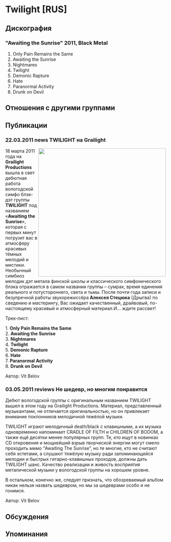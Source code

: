 # Twilight [RUS]



## Дискография

### "Awaiting the Sunrise" 2011, Black Metal

1. Only Pain Remains the Same
2. Awaiting the Sunrise
3. Nightmares
4. Twilight
5. Demonic Rapture
6. Hate
7. Paranormal Activity
8. Drunk on Devil


## Отношения с другими группами


## Публикации

### 22.03.2011 news TWILIGHT на Grailight

<P><IMG height=402 alt="" hspace=0 src="/images/news_rus/2011.03/18924.jpg" width=400 align=right border=0>18 марта 2011 года на <STRONG>Grailight Productions</STRONG> вышла в свет дебютная работа вологодской симфо блэк-дэт группы <STRONG>TWILIGHT</STRONG> под названием «<STRONG>Awaiting the Sunrise</STRONG>», которая с первых минут погрузит вас в атмосферу красивых тёмных мелодий и мистики. Необычный симбиоз мелодик дэт метала финской школы и классического симфонического блэка отражается в самом названии группы – сумрак, время единения реального и потустороннего, света и тьмы. После почти года записи и безупречной работы звукорежиссёра<STRONG> Алексея Стецюка</STRONG> (Дрыгва) по сведению и мастерингу, Вас ожидает качественный, драйвовый, по-настоящему красивый и атмосферный материал.И… ждите рассвет!</P>
<P>Трек-лист:</P>
<P>1. <STRONG>Only Pain Remains the Same</STRONG><BR>2. <STRONG>Awaiting the Sunrise</STRONG><BR>3. <STRONG>Nightmares<BR></STRONG>4. <STRONG>Twilight<BR></STRONG>5. <STRONG>Demonic Rapture<BR></STRONG>6. <STRONG>Hate<BR></STRONG>7. <STRONG>Paranormal Activity</STRONG><BR>8. <STRONG>Drunk on Devil</STRONG></P>
Автор: Vit Belov

### 03.05.2011 reviews Не шедевр, но многим понравится

<P>Дебют вологодской группы с оригинальным названием TWILIGHT вышел в этом году на Grailight Productions. Материал, представленный музыкантами, не отличается оригинальностью, но он привлекает внимание поклонников мелодичной тяжёлой музыки. </P>
<P>TWILIGHT играют мелодичный death/black с клавишными, а их музыка одновременно напоминает CRADLE OF FILTH и CHILDREN OF BODOM, а также ещё десятки менее популярных групп. Те, кто ищут в новинках CD откровения и мощнейший взрыв творческой энергии могут смело проходить мимо “Awaiting The Sunrise”, но те многие, кто не считают себя эстетами, а слушают тяжёлую музыку ради запоминающейся мелодии и быстрых гитарно-клавишных проходов, должны дать TWILIGHT шанс. Качество реализации и живость восприятия металической музыки у вологодской группы на хорошем уровне.</P>
<P>В остальном, конечно же, следует признать, что обозреваемый альбом никак нельзя назвать шедевром, но мы за шедеврами особо и не гонимся.</P>
Автор: Vit Belov


## Обсуждения


## Упоминания

